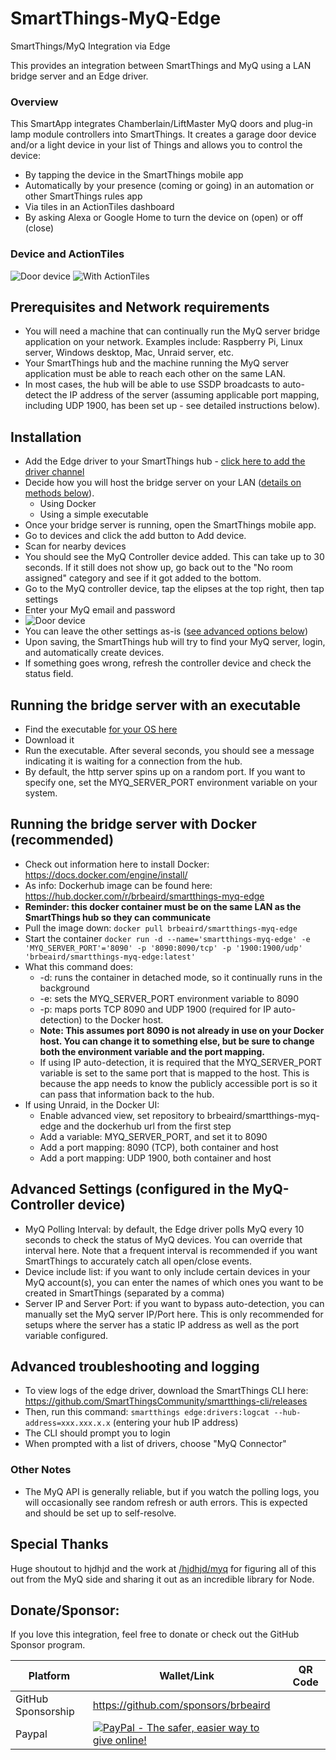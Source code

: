 # SmartThings-MyQ-Edge
SmartThings/MyQ Integration via Edge

This provides an integration between SmartThings and MyQ using a LAN bridge server and an Edge driver.

### Overview
This SmartApp integrates Chamberlain/LiftMaster MyQ doors and plug-in lamp module controllers into SmartThings. It creates a garage door device and/or a light device in your list of Things and allows you to control the device:

* By tapping the device in the SmartThings mobile app
* Automatically by your presence (coming or going) in an automation or other SmartThings rules app
* Via tiles in an ActionTiles dashboard
* By asking Alexa or Google Home to turn the device on (open) or off (close)


### Device and ActionTiles
![Door device](https://i.imgur.com/Yx4uLiZm.png "Door device")
![With ActionTiles](https://i.imgur.com/8BSYtMI.png "With ActionTiles")

## Prerequisites and Network requirements
  - You will need a machine that can continually run the MyQ server bridge application on your network. Examples include: Raspberry Pi, Linux server, Windows desktop, Mac, Unraid server, etc.
  - Your SmartThings hub and the machine running the MyQ server application must be able to reach each other on the same LAN.
  - In most cases, the hub will be able to use SSDP broadcasts to auto-detect the IP address of the server (assuming applicable port mapping, including UDP 1900, has been set up - see detailed instructions below).  
  

## Installation
  - Add the Edge driver to your SmartThings hub - [click here to add the driver channel](https://bestow-regional.api.smartthings.com/invite/BxlrLZK3GxMP)
  - Decide how you will host the bridge server on your LAN ([details on methods below](#running-the-bridge-server-with-docker-recommended)).
    - Using Docker
    - Using a simple executable
  - Once your bridge server is running, open the SmartThings mobile app. 
  - Go to devices and click the add button to Add device.
  - Scan for nearby devices
  - You should see the MyQ Controller device added. This can take up to 30 seconds. If it still does not show up, go back out to the "No room assigned" category and see if it got added to the bottom.
  - Go to the MyQ controller device, tap the elipses at the top right, then tap settings  
  - Enter your MyQ email and password
  - ![Door device](https://i.imgur.com/ANZifdsl.png "Door device")
  - You can leave the other settings as-is ([see advanced options below](#advanced-settings-configured-in-the-myq-controller-device))
  - Upon saving, the SmartThings hub will try to find your MyQ server, login, and automatically create devices.
  - If something goes wrong, refresh the controller device and check the status field.
  
  
## Running the bridge server with an executable
 - Find the executable [for your OS here](https://github.com/brbeaird/SmartThings-MyQ-Edge/tree/main/src/server/bin) 
 - Download it
 - Run the executable. After several seconds, you should see a message indicating it is waiting for a connection from the hub.
 - By default, the http server spins up on a random port. If you want to specify one, set the MYQ_SERVER_PORT environment variable on your system.
 
 
 ## Running the bridge server with Docker (recommended)
  - Check out information here to install Docker: https://docs.docker.com/engine/install/
  - As info: Dockerhub image can be found here: https://hub.docker.com/r/brbeaird/smartthings-myq-edge
  - **Reminder: this docker container must be on the same LAN as the SmartThings hub so they can communicate**
  - Pull the image down: `docker pull brbeaird/smartthings-myq-edge`  
  - Start the container `docker run -d --name='smartthings-myq-edge' -e 'MYQ_SERVER_PORT'='8090' -p '8090:8090/tcp' -p '1900:1900/udp' 'brbeaird/smartthings-myq-edge:latest'`
  - What this command does: 
    - -d: runs the container in detached mode, so it continually runs in the background
    - -e: sets the MYQ_SERVER_PORT environment variable to 8090
    - -p: maps ports TCP 8090 and UDP 1900 (required for IP auto-detection) to the Docker host.    
    - **Note: This assumes port 8090 is not already in use on your Docker host. You can change it to something else, but be sure to change both the environment variable and the port mapping.**
    - If using IP auto-detection, it is required that the MYQ_SERVER_PORT variable is set to the same port that is mapped to the host. This is because the app needs to know the publicly accessible port is so it can pass that information back to the hub.
  - If using Unraid, in the Docker UI:
    - Enable advanced view, set repository to brbeaird/smartthings-myq-edge and the dockerhub url from the first step
    - Add a variable: MYQ_SERVER_PORT, and set it to 8090
    - Add a port mapping: 8090 (TCP), both container and host
    - Add a port mapping: UDP 1900, both container and host
 
## Advanced Settings (configured in the MyQ-Controller device)
 - MyQ Polling Interval: by default, the Edge driver polls MyQ every 10 seconds to check the status of MyQ devices. You can override that interval here. Note that a frequent interval is recommended if you want SmartThings to accurately catch all open/close events.
 - Device include list: if you want to only include certain devices in your MyQ account(s), you can enter the names of which ones you want to be created in SmartThings (separated by a comma)
 - Server IP and Server Port: if you want to bypass auto-detection, you can manually set the MyQ server IP/Port here. This is only recommended for setups where the server has a static IP address as well as the port variable configured.

## Advanced troubleshooting and logging
- To view logs of the edge driver, download the SmartThings CLI here: https://github.com/SmartThingsCommunity/smartthings-cli/releases
- Then, run this command: `smartthings edge:drivers:logcat --hub-address=xxx.xxx.x.x` (entering your hub IP address)
- The CLI should prompt you to login
- When prompted with a list of drivers, choose "MyQ Connector"
 

### Other Notes
 - The MyQ API is generally reliable, but if you watch the polling logs, you will occasionally see random refresh or auth errors. This is expected and should be set up to self-resolve. 


## Special Thanks
Huge shoutout to hjdhjd and the work at [/hjdhjd/myq](https://github.com/hjdhjd/myq) for figuring all of this out from the MyQ side and sharing it out as an incredible library for Node.


## Donate/Sponsor:

If you love this integration, feel free to donate or check out the GitHub Sponsor program.

| Platform        | Wallet/Link | QR Code  |
|------------- |-------------|------|
| GitHub Sponsorship      | https://github.com/sponsors/brbeaird |  |
| Paypal      | [![PayPal - The safer, easier way to give online!](https://www.paypalobjects.com/en_US/i/btn/btn_donate_LG.gif "Donate")](https://www.paypal.com/cgi-bin/webscr?cmd=_s-xclick&hosted_button_id=6QH4Y5KCESYPY) |
  
